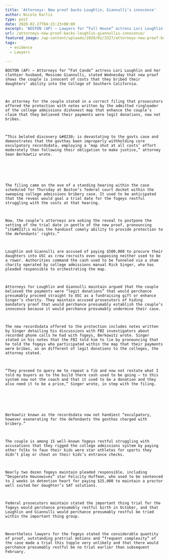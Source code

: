 ```yaml
---
title: 'Attorneys: New proof backs Loughlin, Giannulli’s innocence'
author: Nicole Karlis
type: post
date: 2020-02-27T04:23:23+00:00
excerpt: 'BOSTON (AP) — Lawyers for “Full House” actress Lori Loughlin and her fashion designer husband, Mossimo Giannulli, said Wednesday that new evidence shows the couple is innocent of charges that they bribed their daughters’ way into the University of Southern California.An attorney for the couple said in a legal filing that prosecutors provided the defense&hellip;'
url: /attorneys-new-proof-backs-loughlin-giannullis-innocence/
featured_image: /wp-content/uploads/2020/02/3327/attorneys-new-proof-backs-loughlin-giannullis-innocence.jpg
tags:
  - evidence
  - Lawyers

---
```

  
    BOSTON (AP) — Attorneys for “Fat Condo” actress Lori Loughlin and her clothier husband, Mossimo Giannulli, stated Wednesday that new proof shows the couple is innocent of costs that they bribed their daughters’ ability into the College of Southern California.
  
  
  
    An attorney for the couple stated in a correct filing that prosecutors offered the protection with notes written by the admitted ringleader of the college admissions dishonest map that enhance the couple’s claim that they believed their payments were legit donations, now not bribes.
  
  
  
    “This belated discovery &#8230; is devastating to the govts case and demonstrates that the govthas been improperly withholding core exculpatory recordsdata, employing a ‘map shut at all costs’ effort moderately than following their obligation to make justice,” attorney Sean Berkowtiz wrote.
  
  
  
  
  
  
    The filing came on the eve of a standing hearing within the case scheduled for Thursday at Boston’s federal court docket within the sweeping college admissions bribery case. It used to be anticipated that the reveal would goal a trial date for the fogeys restful struggling with the costs at that hearing.
  
  
  
    Now, the couple’s attorneys are asking the reveal to postpone the setting of the trial date in gentle of the new proof, pronouncing “it&#8217;s miles the handiest comely ability to provide protection to the defendants’ rights.”
  
  
  
    Loughlin and Giannulli are accused of paying $500,000 to procure their daughters into USC as crew recruits even supposing neither used to be a rower. Authorities command the cash used to be funneled via a sham charity operated by college admissions manual Rick Singer, who has pleaded responsible to orchestrating the map.
  
  
  
    Attorneys for Loughlin and Giannulli maintain argued that the couple believed the payments were “legit donations” that would perchance presumably proceed straight to USC as a fundraising gift or enhance Singer’s charity. They maintain accused prosecutors of hiding mandatory proof that would perchance presumably establish the couple’s innocence because it would perchance presumably undermine their case.
  
  
  
    The new recordsdata offered to the protection includes notes written by Singer detailing his discussions with FBI investigators about recorded phone calls he had with fogeys, Berkowitz wrote. Singer stated in his notes that the FBI told him to lie by pronouncing that he told the fogeys who participated within the map that their payments were bribes, as an different of legit donations to the colleges, the attorney stated.
  
  
  
    “They proceed to query me to repeat a fib and now not restate what I told my buyers as to the build there cash used to be going — to this system now not the coach and that it used to be a donation and they also need it to be a price,” Singer wrote, in step with the filing.
  
  
  
  
  
  
    Berkowtiz known as the recordsdata now not handiest “exculpatory, however exonerating for the defendants the govthas charged with bribery.”
  
  
  
    The couple is among 15 well-known fogeys restful struggling with accusations that they rigged the college admissions system by paying other folks to faux their kids were star athletes for sports they didn’t play or cheat on their kids’s entrance checks.
  
  
  
    Nearly two dozen fogeys maintain pleaded responsible, including “Desperate Housewives” star Felicity Huffman, who used to be sentenced to 2 weeks in detention heart for paying $15,000 to maintain a proctor well suited her daughter’s SAT solutions.
  
  
  
    Federal prosecutors maintain stated the important thing trial for the fogeys would perchance presumably restful birth in October, and that Loughlin and Giannulli would perchance presumably restful be tried within the important thing group.
  
  
  
    Nevertheless lawyers for the fogeys stated the considerable quantity of proof, outstanding pretrial motions and “frequent complexity” of the case made a trial this topple very unlikely and that there would perchance presumably restful be no trial earlier than subsequent February.
  
